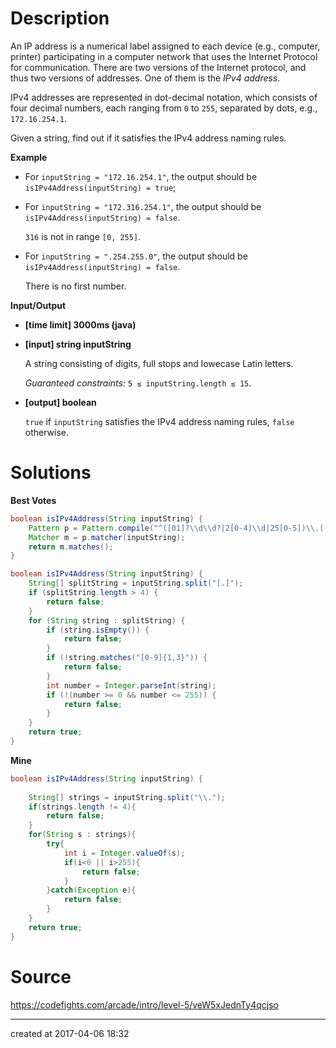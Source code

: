 # Description

An IP address is a numerical label assigned to each device (e.g., computer, printer) participating in a computer network that uses the Internet Protocol for communication. There are two versions of the Internet protocol, and thus two versions of addresses. One of them is the *IPv4 address*.

IPv4 addresses are represented in dot-decimal notation, which consists of four decimal numbers, each ranging from `0` to `255`, separated by dots, e.g., `172.16.254.1`.

Given a string, find out if it satisfies the IPv4 address naming rules.

**Example**

- For `inputString = "172.16.254.1"`, the output should be
  `isIPv4Address(inputString) = true`;

- For `inputString = "172.316.254.1"`, the output should be
  `isIPv4Address(inputString) = false`.

  `316` is not in range `[0, 255]`.

- For `inputString = ".254.255.0"`, the output should be
  `isIPv4Address(inputString) = false`.

  There is no first number.

**Input/Output**

- **[time limit] 3000ms (java)**


- **[input] string inputString**

  A string consisting of digits, full stops and lowecase Latin letters.

  *Guaranteed constraints:*
  `5 ≤ inputString.length ≤ 15`.

- **[output] boolean**

  `true` if `inputString` satisfies the IPv4 address naming rules, `false` otherwise.

# Solutions

**Best Votes**

``` java
boolean isIPv4Address(String inputString) {
    Pattern p = Pattern.compile("^([01]?\\d\\d?|2[0-4]\\d|25[0-5])\\.([01]?\\d\\d?|2[0-4]\\d|25[0-5])\\.([01]?\\d\\d?|2[0-4]\\d|25[0-5])\\.([01]?\\d\\d?|2[0-4]\\d|25[0-5])$");
    Matcher m = p.matcher(inputString);
    return m.matches();
}
```



``` java
boolean isIPv4Address(String inputString) {
    String[] splitString = inputString.split("[.]");
    if (splitString.length > 4) {
        return false;
    }
    for (String string : splitString) {
        if (string.isEmpty()) {
            return false;
        }
        if (!string.matches("[0-9]{1,3}")) {
            return false;
        }
        int number = Integer.parseInt(string);
        if (!(number >= 0 && number <= 255)) {
            return false;
        }
    }
    return true;
}
```

**Mine**

``` java
boolean isIPv4Address(String inputString) {
    
    String[] strings = inputString.split("\\.");
    if(strings.length != 4){
        return false;
    }
    for(String s : strings){
        try{
            int i = Integer.valueOf(s);
            if(i<0 || i>255){
                return false;
            }
        }catch(Exception e){
            return false;
        } 
    }
    return true;
}

```

# Source

https://codefights.com/arcade/intro/level-5/veW5xJednTy4qcjso

---

created at 2017-04-06 18:32 